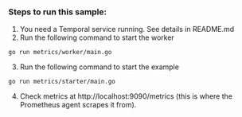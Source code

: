 ### Steps to run this sample:
1) You need a Temporal service running. See details in README.md
2) Run the following command to start the worker
```
go run metrics/worker/main.go
```
3) Run the following command to start the example
```
go run metrics/starter/main.go
```
4) Check metrics at http://localhost:9090/metrics (this is where the Prometheus agent scrapes it from).
